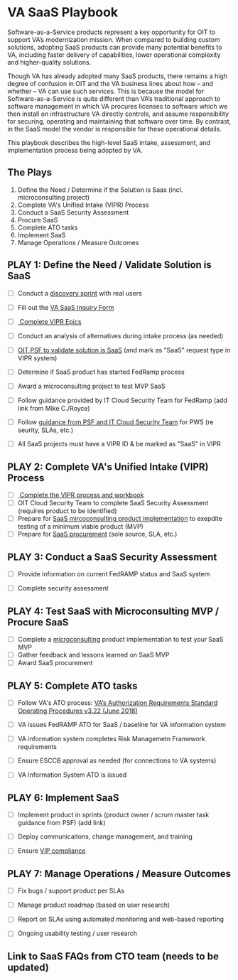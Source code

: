 # VA SaaS Playbook

Software-as-a-Service products represent a key opportunity for OIT to support VA’s modernization mission. When compared to building custom solutions, adopting SaaS products can provide many potential benefits to VA, including faster delivery of capabilities, lower operational complexity and higher-quality solutions.

Though VA has already adopted many SaaS products, there remains a high degree of confusion in OIT and the VA business lines about how – and whether – VA can use such services. This is because the model for Software-as-a-Service is quite different than VA’s traditional approach to software management in which VA procures licenses to software which we then install on infrastructure VA directly controls, and assume responsibility for securing, operating and maintaining that software over time. By contrast, in the SaaS model the vendor is responsible for these operational details. 

This playbook describes the high-level SaaS intake, assessment, and implementation process being adopted by VA.


## The Plays

1. Define the Need / Determine if the Solution is Saas (incl. microconsulting project)
2. Complete VA's Unified Intake (VIPR) Process 
3. Conduct a SaaS Security Assessment
4. Procure SaaS
5. Complete ATO tasks
6. Implement SaaS
7. Manage Operations / Measure Outcomes


## PLAY 1: Define the Need / Validate Solution is SaaS
- [ ] Conduct a [ discovery sprint]( https://department-of-veterans-affairs.github.io/va-digital-service-handbook/digital-standards) with real users 
- [ ] Fill out the [ VA SaaS Inquiry Form](https://vaww.oit.va.gov/services/saas/) 
- [ ] [ Complete VIPR Epics](https://vaww.vashare.oit.va.gov/sites/dmo/dmdocsite/DM%20External%20Government/OIT%20Intake%20Process%203.0%20Job%20Aids%20and%20Supporting%20Documents/Epic%20Writing%20Best%20Practices.pptx ) 
- [ ] Conduct an analysis of alternatives during intake process (as needed)
- [ ] [OIT PSF to validate solution is SaaS]( https://github.com/department-of-veterans-affairs/PSF-SaaS/blob/master/SaaS-in-a-Box/SaaS%20Web%20Content/Online%20form.md) (and mark as "SaaS" request type in VIPR system)
- [ ] Determine if SaaS product has started FedRamp process
- [ ] Award a microconsulting project to test MVP SaaS 
- [ ] Follow guidance provided by IT Cloud Security Team for FedRamp (add link from Mike C./Royce)
- [ ] Follow [ guidance from PSF and IT Cloud Security Team]( https://github.com/department-of-veterans-affairs/PSF-SaaS/issues/126) for PWS (re seurity, SLAs, etc.)
- [ ] All SaaS projects must have a VIPR ID & be marked as "SaaS" in VIPR


## PLAY 2: Complete VA's Unified Intake (VIPR) Process
- [ ] [ Complete the VIPR process and workbook](https://vaww.vashare.oit.va.gov/sites/amo/amointake/customer/Shared%20Documents/Detailed%20Intake%20Process%20v3.pptx )
- [ ] OIT Cloud Security Team to complete SaaS Security Assessment (requires product to be identified)
- [ ] Prepare for [SaaS mircoconsulting product implementation]( https://vaww.oit.va.gov/oit/mapd/) to exepdite testing of a minimum viable product (MVP)
- [ ] Prepare for [ SaaS procurement]( https://github.com/department-of-veterans-affairs/PSF-SaaS/issues/126) (sole source, SLA, etc.)

## PLAY 3: Conduct a SaaS Security Assessment
- [ ] Provide information on current FedRAMP status and SaaS system
- [ ] Complete security assessment


## PLAY 4: Test SaaS with Microconsulting MVP / Procure SaaS
- [ ] Complete a [ microconsulting](https://github.com/department-of-veterans-affairs/VA-SaaS/tree/master/Microconsulting)  product implementation to test your SaaS MVP
- [ ] Gather feedback and lessons learned on SaaS MVP
- [ ] Award SaaS procurement

## PLAY 5:  Complete ATO tasks
- [ ] Follow VA's ATO process: [ VA’s Authorization Requirements Standard Operating Procedures v3.22 (June 2018)](https://vaww.portal2.va.gov/sites/infosecurity/ca/CA%20Home%20Documents/Forms/AllItems.aspx?RootFolder=%2Fsites%2Finfosecurity%2Fca%2FCA%20Home%20Documents%2FATO%20Documents&FolderCTID=0x012000CB0DD849BEA0AB4FA5FEE491047C852D&View=%7B5FCA9CEF%2D1C50%2D441D%2DA2FE%2D28D536ED0098%7D)
- [ ] VA issues FedRAMP ATO for SaaS / baseline for VA information system
- [ ] VA information system completes Risk Managemetn Framework requirements
- [ ] Ensure ESCCB approval as needed (for connections to VA systems)
- [ ] VA Information System ATO is issued


## PLAY 6: Implement SaaS
- [ ] Implement product in sprints (product owner / scrum master task guidance from PSF) (add link)
- [ ] Deploy communicaitons, change management, and training
- [ ] Ensure [ VIP compliance](https://vaww.vaco.portal.va.gov/sites/OIT/epmo/vip/Pages/Policy%20and%20Guidance.aspx)


## PLAY 7: Manage Operations / Measure Outcomes
- [ ] Fix bugs / support product per SLAs
- [ ] Manage product roadmap (based on user research)
- [ ] Report on SLAs using automated monitoring and web-based reporting
- [ ] Ongoing usability testing / user research



## Link to SaaS FAQs from CTO team (needs to be updated)



